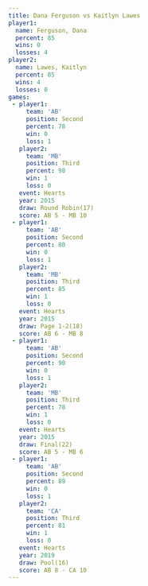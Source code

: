 ```yaml
---
title: Dana Ferguson vs Kaitlyn Lawes
player1:              
  name: Ferguson, Dana
  percent: 85         
  wins: 0             
  losses: 4           
player2:              
  name: Lawes, Kaitlyn
  percent: 85         
  wins: 4             
  losses: 0           
games:
 - player1:          
     team: 'AB'      
     position: Second
     percent: 78     
     win: 0          
     loss: 1         
   player2:         
     team: 'MB'     
     position: Third
     percent: 98    
     win: 1         
     loss: 0        
   event: Hearts        
   year: 2015           
   draw: Round Robin(17)
   score: AB 5 - MB 10  
 - player1:          
     team: 'AB'      
     position: Second
     percent: 80     
     win: 0          
     loss: 1         
   player2:         
     team: 'MB'     
     position: Third
     percent: 85    
     win: 1         
     loss: 0        
   event: Hearts     
   year: 2015        
   draw: Page 1-2(18)
   score: AB 6 - MB 8
 - player1:          
     team: 'AB'      
     position: Second
     percent: 90     
     win: 0          
     loss: 1         
   player2:         
     team: 'MB'     
     position: Third
     percent: 78    
     win: 1         
     loss: 0        
   event: Hearts     
   year: 2015        
   draw: Final(22)   
   score: AB 5 - MB 6
 - player1:          
     team: 'AB'      
     position: Second
     percent: 89     
     win: 0          
     loss: 1         
   player2:         
     team: 'CA'     
     position: Third
     percent: 81    
     win: 1         
     loss: 0        
   event: Hearts      
   year: 2019         
   draw: Pool(16)     
   score: AB 8 - CA 10
---
```

